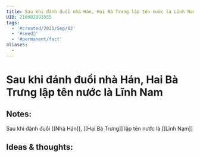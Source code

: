 ```yaml
---
title: Sau khi đánh đuổi nhà Hán, Hai Bà Trưng lập tên nước là Lĩnh Nam
UID: 210902093555
tags:
  - '#created/2021/Sep/02'
  - '#seed🥜'
  - '#permanent/fact'
aliases:
  - 
---
```

# Sau khi đánh đuổi nhà Hán, Hai Bà Trưng lập tên nước là Lĩnh Nam

## Notes:
 Sau khi đánh đuổi [[Nhà Hán]], [[Hai Bà Trưng]] lập tên nước là [[Lĩnh Nam]]

## Ideas & thoughts:
